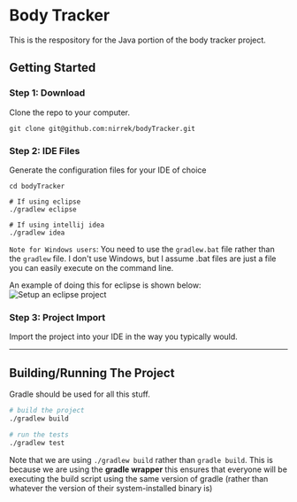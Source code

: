 # Body Tracker
This is the respository for the Java portion of the body tracker project.

## Getting Started

### Step 1: Download
Clone the repo to your computer.

`git clone git@github.com:nirrek/bodyTracker.git`

### Step 2: IDE Files
Generate the configuration files for your IDE of choice

```
cd bodyTracker

# If using eclipse
./gradlew eclipse

# If using intellij idea
./gradlew idea
```

`Note for Windows users`: You need to use the `gradlew.bat` file rather than the `gradlew` file. I don't use Windows, but I assume .bat files are just a file you can easily execute on the command line.

An example of doing this for eclipse is shown below:  
![Setup an eclipse project](https://s3.amazonaws.com/f.cl.ly/items/2o0d1u1w0G0o1r0k1r0r/Image%202015-04-24%20at%209.43.03%20pm.png)
  
### Step 3: Project Import
Import the project into your IDE in the way you typically would.

--------

## Building/Running The Project
Gradle should be used for all this stuff.

```bash
# build the project
./gradlew build

# run the tests
./gradlew test
```

Note that we are using `./gradlew build` rather than `gradle build`. This is because we are using the __gradle wrapper__ this ensures that everyone will be executing the build script using the same version of gradle (rather than whatever the version of their system-installed binary is)


